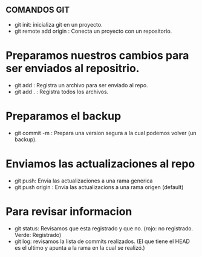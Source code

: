 ## COMANDOS GIT

- git init: inicializa git en un proyecto.
- git remote add origin <enlace-repo>: Conecta un proyecto con un repositorio.

# Preparamos nuestros cambios para ser enviados al repositrio.
- git add <nombre-achivo>: Registra un archivo para ser enviado al repo.
- git add . : Registra todos los archivos.

# Preparamos el backup
- git commit -m <nombre-commit>: Prepara una version segura a la cual podemos volver (un backup).

# Enviamos las actualizaciones al repo
- git push: Envia las actualizaciones a una rama generica
- git push origin <nombre-rama>: Envia las actualizacions a una rama origen (default)

# Para revisar informacion
- git status: Revisamos que esta registrado y que no. (rojo: no registrado. Verde: Registrado)
- git log: revisamos la lista de commits realizados. (El que tiene el HEAD es el ultimo y apunta a la rama en la cual se realizó.)